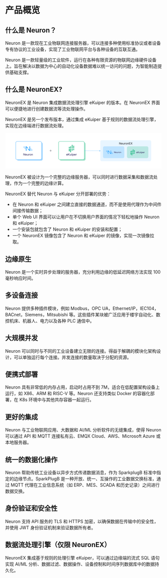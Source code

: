 # 产品概览

## 什么是 Neuron？

Neuron 是一款现在工业物联网连接服务器，可以连接多种使用标准协议或者设备专有协议的工业设备，实现了工业物联网平台与各种设备的互联互通。

Neuron 是一款轻量级的工业软件，运行在各种有限资源的物联网边缘硬件设备上。旨在解决以数据为中心的自动化设备数据难以统一访问的问题，为智能制造提供基础支撑。

## 什么是 NeuronEX?

NeuronEX 是 Neuron 集成数据流处理引擎 eKuiper 的版本。在 NeuronEX 界面可以便捷地进行创建数据流等流处理操作。

NeuronEX 是另一个发布版本，通过集成 eKuiper 基于规则的数据流处理引擎，实现在边缘端进行数据流处理。

![NeuronEX](./introduction/assets/neuronex.png)

NeuronEX 被设计为一个完整的边缘服务器，可以同时进行数据采集和数据流处理，作为一个完整的边缘计算。

NeuronEX 替代 Neuron 与 eKuiper 分开部署的优势：

* 在 Neuron 和 eKuiper 之间建立直接的数据通道，而不是使用代理作为中间件间接传输数据；
* 单个 Web UI 界面可以让用户在不切换用户界面的情况下轻松地操作 Neuron 和 eKuiper；
* 一个安装包就包含了 Neuron 和 eKuiper 的安装和配置；
* 一个 NeuronEX 镜像包含了 Neuron 和 eKuiper 的镜像，实现一次镜像拉取。

## 边缘原生

Neuron 是一个实时异步处理的服务器，充分利用边缘的低延迟网络方法实现 100 毫秒响应时间。

## 多设备连接

Neuron 提供多种插件模块，例如 Modbus，OPC UA，Ethernet/IP，IEC104，BACnet，Siemens，Mitsubishi 等。这些插件某块被广泛应用于楼宇自动化、数控机床、机器人、电力以及各种 PLC 通信中。

## 大规模并发

Neuron 可以同时与不同的工业设备建立无限的连接。得益于解耦的模块化架构设计，可以单独运行每个连接。并发连接的数量取决于分配的资源。

## 便携式部署

Neuron 具有非常低的内存占用，启动时占用不到 7M，适合在低配置架构设备上运行，如 X86、ARM 和 RISC-V 等。Neuron 还支持类似 Docker 的容器化部署，在 K8s 环境中与其他共存容器一起运行。

## 更好的集成

Neuron 与工业物联网应用、大数据和 AI/ML 分析软件的无缝集成，使得 Neuron 可以通过 API 和 MQTT 连接私有云、EMQX Cloud、AWS、Microsoft Azure 或本地服务器。

## 统一的数据化操作

Neuron 帮助传统工业设备以异步方式传递数据消息，作为 SparkplugB 标准中指定的边缘节点。SparkPlugB 是一种开放、统一、互操作的工业数据交换标准，通过 MQTT 代理在工业信息系统（如 ERP、MES、SCADA 和历史记录）之间进行数据交换。

## 身份验证和安全性

Neuron 支持 API 服务的 TLS 和 HTTPS 加密，以确保数据在传输中的安全性，并使用 JWT 身份验证机制来验证数据所有者。

## 数据流处理引擎（仅限 NeuronEX）

NeuronEX 集成基于规则的处理引擎 eKuiper，可以通过边缘端的流式 SQL 语句实现 AI/ML 分析、数据过滤、数据操作、设备控制和时间序列数据库中的数据持久化。
